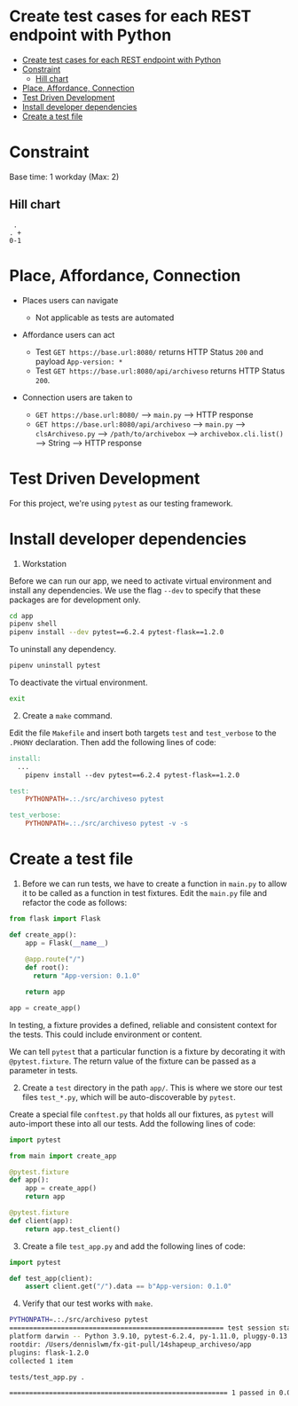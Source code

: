 # Create test cases for each REST endpoint with Python

<!-- TOC -->

- [Create test cases for each REST endpoint with Python](#create-test-cases-for-each-rest-endpoint-with-python)
- [Constraint](#constraint)
    - [Hill chart](#hill-chart)
- [Place, Affordance, Connection](#place-affordance-connection)
- [Test Driven Development](#test-driven-development)
- [Install developer dependencies](#install-developer-dependencies)
- [Create a test file](#create-a-test-file)

<!-- /TOC -->

# Constraint

Base time: 1 workday (Max: 2)

## Hill chart
```
 .
. +
0-1
```

# Place, Affordance, Connection

* Places users can navigate
  * Not applicable as tests are automated

* Affordance users can act
  * Test `GET https://base.url:8080/` returns HTTP Status `200` and payload `App-version: *`
  * Test `GET https://base.url:8080/api/archiveso` returns HTTP Status `200`.

* Connection users are taken to
  * `GET https://base.url:8080/` --> `main.py` --> HTTP response
  * `GET https://base.url:8080/api/archiveso` --> `main.py` --> `clsArchiveso.py` --> `/path/to/archivebox` --> `archivebox.cli.list()` --> String --> HTTP response

# Test Driven Development

For this project, we're using `pytest` as our testing framework. 

# Install developer dependencies

1. Workstation

Before we can run our app, we need to activate virtual environment and install any dependencies. We use the flag `--dev` to specify that these packages are for development only.

```sh
cd app
pipenv shell
pipenv install --dev pytest==6.2.4 pytest-flask==1.2.0
```

To uninstall any dependency.

```sh
pipenv uninstall pytest
```

To deactivate the virtual environment.

```sh
exit
```

2. Create a `make` command.

Edit the file `Makefile` and insert both targets `test` and `test_verbose` to the `.PHONY` declaration. Then add the following lines of code:

```makefile
install:
  ...
	pipenv install --dev pytest==6.2.4 pytest-flask==1.2.0

test: 
	PYTHONPATH=.:./src/archiveso pytest

test_verbose: 
	PYTHONPATH=.:./src/archiveso pytest -v -s
```

# Create a test file

1. Before we can run tests, we have to create a function in `main.py` to allow it to be called as a function in test fixtures. Edit the `main.py` file and refactor the code as follows:

```py
from flask import Flask

def create_app():
    app = Flask(__name__)
    
    @app.route("/")
    def root():
      return "App-version: 0.1.0"

    return app

app = create_app()
```

In testing, a fixture provides a defined, reliable and consistent context for the tests. This could include environment or content. 

We can tell `pytest` that a particular function is a fixture by decorating it with `@pytest.fixture`. The return value of the fixture can be passed as a parameter in tests.

2. Create a `test` directory in the path `app/`. This is where we store our test files `test_*.py`, which will be auto-discoverable by `pytest`.

Create a special file `conftest.py` that holds all our fixtures, as `pytest` will auto-import these into all our tests. Add the following lines of code:

```py
import pytest

from main import create_app

@pytest.fixture
def app():
    app = create_app()
    return app

@pytest.fixture
def client(app):
    return app.test_client()
```

3. Create a file `test_app.py` and add the following lines of code:

```py
import pytest

def test_app(client):
    assert client.get("/").data == b"App-version: 0.1.0"
```

4. Verify that our test works with `make`.

```sh
PYTHONPATH=.:./src/archiveso pytest
====================================================== test session starts =======================================================
platform darwin -- Python 3.9.10, pytest-6.2.4, py-1.11.0, pluggy-0.13.1
rootdir: /Users/dennislwm/fx-git-pull/14shapeup_archiveso/app
plugins: flask-1.2.0
collected 1 item                                                                                                                 

tests/test_app.py .                                                                                                        [100%]

======================================================= 1 passed in 0.01s ========================================================
```